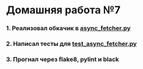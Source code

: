 # Домашняя работа №7

### 1. Реализовал обкачик в [async_fetcher.py](https://github.com/Dadypool/deep_python_23b_Dadypool/blob/main/07/async_fetcher.py)
### 2. Написал тесты для [test_async_fetcher.py](https://github.com/Dadypool/deep_python_23b_Dadypool/blob/main/07/test_async_fetcher.py)
### 3. Прогнал через flake8, pylint и black